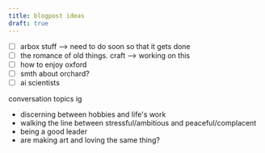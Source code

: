 ```yaml
---
title: blogpost ideas
draft: true
---
```

- [ ] arbox stuff --> need to do soon so that it gets done
- [ ] the romance of old things. craft --> working on this
- [ ] how to enjoy oxford
- [ ] smth about orchard?
- [ ] ai scientists

conversation topics ig
- discerning between hobbies and life's work
- walking the line between stressful/ambitious and peaceful/complacent
- being a good leader
- are making art and loving the same thing?
